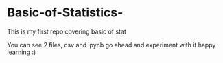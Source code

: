 # Basic-of-Statistics-
This is my first repo covering basic of stat

You can see 2 files, csv and ipynb 
go ahead and experiment with it 
happy learning :)
